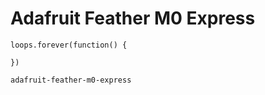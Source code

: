 # Adafruit Feather M0 Express

```blocks
loops.forever(function() {

})
```

```package
adafruit-feather-m0-express
```

